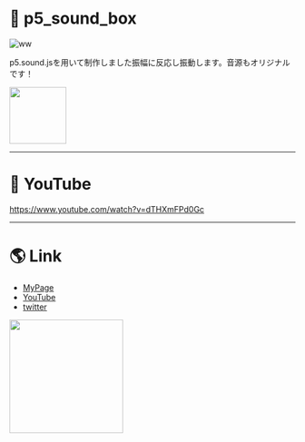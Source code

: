 # :pig: p5_sound_box
![ww](https://gyazo.com/aa65bef56cc07a31da989718dae62ad7/raw)
  
p5.sound.jsを用いて制作しました振幅に反応し振動します。音源もオリジナルです！
  
<img src="https://user-images.githubusercontent.com/58324998/73807376-97fef800-480f-11ea-97fb-1ab2afbfbbbb.png" width="100px">
  
***
# :dizzy: YouTube
https://www.youtube.com/watch?v=dTHXmFPd0Gc

***
   
# :earth_americas: Link
- [MyPage](http://www.u5-official.com/)
- [YouTube](https://www.youtube.com/channel/UChAhO3nKwVdZ5GYMF-HkE1g?view_as=subscriber)
- [twitter](https://twitter.com/u5musicxit)
 <img src="https://user-images.githubusercontent.com/58324998/73611924-a7711c00-462a-11ea-8ef9-087403752fab.jpg" width="200">
